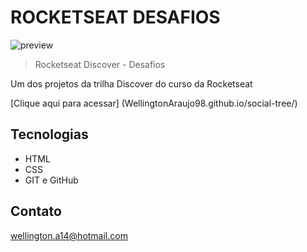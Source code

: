 # ROCKETSEAT DESAFIOS 
![preview](./.github/preview.png)

> Rocketseat Discover - Desafios

Um dos projetos da trilha Discover do curso da Rocketseat

[Clique aqui para acessar] (WellingtonAraujo98.github.io/social-tree/)

## Tecnologias

- HTML
- CSS
- GIT e GitHub

## Contato

wellington.a14@hotmail.com
